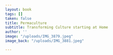 ```yaml
---
layout: book
tags: []
taken: false
title: Permaculture
subtitle: Transforming Culture starting at Home
author: ''
image: "/uploads/IMG_3879.jpeg"
image_back: "/uploads/IMG_3881.jpeg"

---
```


